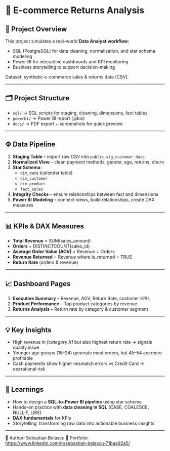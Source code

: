 # 🛒 E-commerce Returns Analysis

## 🎯 Project Overview
This project simulates a real-world **Data Analyst workflow**:
- SQL (PostgreSQL) for data cleaning, normalization, and star schema modeling
- Power BI for interactive dashboards and KPI monitoring
- Business storytelling to support decision-making

Dataset: synthetic e-commerce sales & returns data (CSV).

---

## 🗂️ Project Structure
- `sql/` → SQL scripts for staging, cleaning, dimensions, fact tables
- `powerbi/` → Power BI report (.pbix)
- `docs/` → PDF export + screenshots for quick preview

---

## ⚙️ Data Pipeline
1. **Staging Table** – import raw CSV into `public.stg_customer_data`
2. **Normalized View** – clean payment methods, gender, age, returns, churn
3. **Star Schema**:
   - `dim_date` (calendar table)
   - `dim_customer`
   - `dim_product`
   - `fact_sales`
4. **Integrity Checks** – ensure relationships between fact and dimensions
5. **Power BI Modeling** – connect views, build relationships, create DAX measures

---

## 📊 KPIs & DAX Measures
- **Total Revenue** = SUM(sales_amount)  
- **Orders** = DISTINCTCOUNT(sales_id)  
- **Average Order Value (AOV)** = Revenue ÷ Orders  
- **Revenue Returned** = Revenue where is_returned = TRUE  
- **Return Rate** (orders & revenue)

---

## 📈 Dashboard Pages
1. **Executive Summary** – Revenue, AOV, Return Rate, customer KPIs
2. **Product Performance** – Top product categories by revenue
3. **Returns Analysis** – Return rate by category & customer segment

---

## 💡 Key Insights
- High revenue in *[category X]* but also highest return rate → signals quality issue
- Younger age groups (18–24) generate most orders, but 45–54 are more profitable
- Cash payments show higher mismatch errors vs Credit Card → operational risk

---

## 🚀 Learnings
- How to design a **SQL-to-Power BI pipeline** using star schema
- Hands-on practice with **data cleaning in SQL** (CASE, COALESCE, NULLIF, LIKE)
- **DAX fundamentals** for KPIs
- Storytelling: transforming raw data into actionable business insights


---

👤 Author: Sebastian Belascu
🔗 Portfolio: https://www.linkedin.com/in/sebastian-belascu-71baa92a5/
